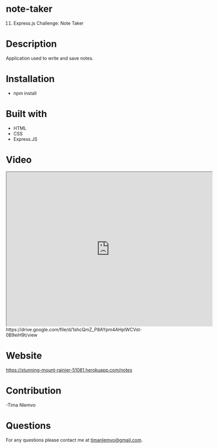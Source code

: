# note-taker
11. Express.js Challenge: Note Taker

# Description
Application used to write and save notes.

# Installation
* npm install

# Built with
* HTML
* CSS
* Express.JS

# Video
<iframe src="https://drive.google.com/file/d/1shcQmZ_P8AYpm4AHplWCVst-0B9eiH9t/preview" width="640" height="480"></iframe>
https://drive.google.com/file/d/1shcQmZ_P8AYpm4AHplWCVst-0B9eiH9t/view

# Website
https://stunning-mount-rainier-51081.herokuapp.com/notes

# Contribution
-Tima Nlemvo

# Questions
For any questions please contact me at timanlemvo@gmail.com.